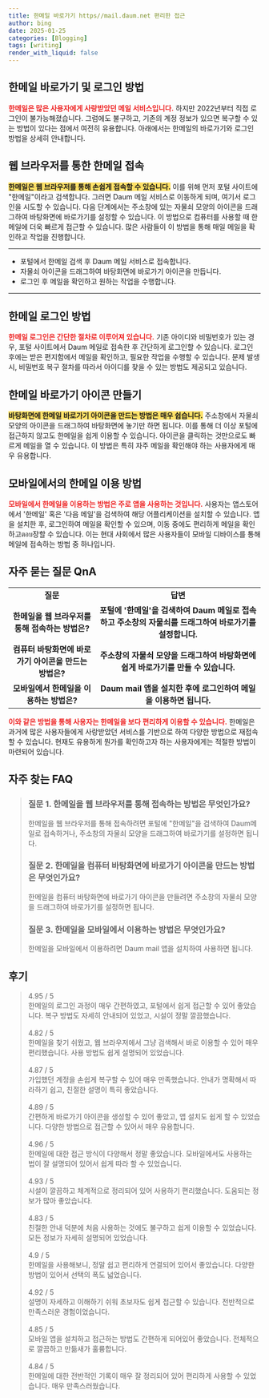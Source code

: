 ```yaml
---
title: 한메일 바로가기 https//mail.daum.net 편리한 접근
author: bing
date: 2025-01-25
categories: [Blogging]
tags: [writing]
render_with_liquid: false
---
```



<h2 id='한메일-바로가기-로그인-방법'>한메일 바로가기 및 로그인 방법</h2>

<p><b><span style="color: #ee2323;">한메일은 많은 사용자에게 사랑받았던 메일 서비스입니다.</span></b> 하지만 2022년부터 직접 로그인이 불가능해졌습니다. 그럼에도 불구하고, 기존의 계정 정보가 있으면 복구할 수 있는 방법이 있다는 점에서 여전히 유용합니다. 아래에서는 한메일의 바로가기와 로그인 방법을 상세히 안내합니다.</p>

<h2 id='웹-브라우저를-통한-한메일-접속'>웹 브라우저를 통한 한메일 접속</h2>

<p><b><span style="background-color: #ffe066;">한메일은 웹 브라우저를 통해 손쉽게 접속할 수 있습니다.</span></b> 이를 위해 먼저 포털 사이트에 "한메일"이라고 검색합니다. 그러면 Daum 메일 서비스로 이동하게 되며, 여기서 로그인을 시도할 수 있습니다. 다음 단계에서는 주소창에 있는 자물쇠 모양의 아이콘을 드래그하여 바탕화면에 바로가기를 설정할 수 있습니다. 이 방법으로 컴퓨터를 사용할 때 한메일에 더욱 빠르게 접근할 수 있습니다. 많은 사람들이 이 방법을 통해 매일 메일을 확인하고 작업을 진행합니다.</p>

<hr />

<ul>
    <li>포털에서 한메일 검색 후 Daum 메일 서비스로 접속합니다.</li>
    <li>자물쇠 아이콘을 드래그하여 바탕화면에 바로가기 아이콘을 만듭니다.</li>
    <li>로그인 후 메일을 확인하고 원하는 작업을 수행합니다.</li>
</ul>

<hr />

<h2 id='한메일-로그인-방법'>한메일 로그인 방법</h2>

<p><b><span style="color: #ee2323;">한메일 로그인은 간단한 절차로 이루어져 있습니다.</span></b> 기존 아이디와 비밀번호가 있는 경우, 포털 사이트에서 Daum 메일로 접속한 후 간단하게 로그인할 수 있습니다. 로그인 후에는 받은 편지함에서 메일을 확인하고, 필요한 작업을 수행할 수 있습니다. 문제 발생 시, 비밀번호 복구 절차를 따라서 아이디를 찾을 수 있는 방법도 제공되고 있습니다.</p>

<h2 id='한메일-바로가기-아이콘-만들기'>한메일 바로가기 아이콘 만들기</h2>

<p><b><span style="background-color: #ffe066;">바탕화면에 한메일 바로가기 아이콘을 만드는 방법은 매우 쉽습니다.</span></b> 주소창에서 자물쇠 모양의 아이콘을 드래그하여 바탕화면에 놓기만 하면 됩니다. 이를 통해 더 이상 포털에 접근하지 않고도 한메일을 쉽게 이용할 수 있습니다. 아이콘을 클릭하는 것만으로도 빠르게 메일을 열 수 있습니다. 이 방법은 특히 자주 메일을 확인해야 하는 사용자에게 매우 유용합니다.</p>

<h2 id='모바일에서의-한메일-이용-방법'>모바일에서의 한메일 이용 방법</h2>

<p><b><span style="color: #ee2323;">모바일에서 한메일을 이용하는 방법은 주로 앱을 사용하는 것입니다.</span></b> 사용자는 앱스토어에서 '한메일' 혹은 '다음 메일'을 검색하여 해당 어플리케이션을 설치할 수 있습니다. 앱을 설치한 후, 로그인하여 메일을 확인할 수 있으며, 이동 중에도 편리하게 메일을 확인하고ตอบ장할 수 있습니다. 이는 현대 사회에서 많은 사용자들이 모바일 디바이스를 통해 메일에 접속하는 방법 중 하나입니다.</p>

<h2 id='자주-묻는-질문-QnA'>자주 묻는 질문 QnA</h2>

<table>
    <tr>
        <td style="text-align: center; height: 17px;"><b>질문</b></td>
        <td style="text-align: center; height: 17px;"><b>답변</b></td>
    </tr>
    <tr>
        <td style="text-align: center; height: 17px;"><b>한메일을 웹 브라우저를 통해 접속하는 방법은?</b></td>
        <td style="text-align: center; height: 17px;"><b>포털에 '한메일'을 검색하여 Daum 메일로 접속하고 주소창의 자물쇠를 드래그하여 바로가기를 설정합니다.</b></td>
    </tr>
    <tr>
        <td style="text-align: center; height: 17px;"><b>컴퓨터 바탕화면에 바로가기 아이콘을 만드는 방법은?</b></td>
        <td style="text-align: center; height: 17px;"><b>주소창의 자물쇠 모양을 드래그하여 바탕화면에 쉽게 바로가기를 만들 수 있습니다.</b></td>
    </tr>
    <tr>
        <td style="text-align: center; height: 17px;"><b>모바일에서 한메일을 이용하는 방법은?</b></td>
        <td style="text-align: center; height: 17px;"><b>Daum mail 앱을 설치한 후에 로그인하여 메일을 이용하면 됩니다.</b></td>
    </tr>
</table>

<p><b><span style="color: #ee2323;">이와 같은 방법을 통해 사용자는 한메일을 보다 편리하게 이용할 수 있습니다.</span></b> 한메일은 과거에 많은 사용자들에게 사랑받았던 서비스를 기반으로 하여 다양한 방법으로 재접속할 수 있습니다. 현재도 유용하게 뭔가를 확인하고자 하는 사용자에게는 적절한 방법이 마련되어 있습니다.</p>


<h2 id='자주_찾는_FAQ'>자주 찾는 FAQ</h2>
<div itemscope="" itemtype="https://schema.org/FAQPage"> 
    <blockquote> 
        <div itemscope="" itemprop="mainEntity" itemtype="https://schema.org/Question"> 
            <h3 itemprop="name">질문 1. 한메일을 웹 브라우저를 통해 접속하는 방법은 무엇인가요?</h3> 
            <div itemscope="" itemprop="acceptedAnswer" itemtype="https://schema.org/Answer"> 
                <span itemprop="text"> 
                    <p>한메일을 웹 브라우저를 통해 접속하려면 포털에 "한메일"을 검색하여 Daum메일로 접속하거나, 주소창의 자물쇠 모양을 드래그하여 바로가기를 설정하면 됩니다.</p> 
                </span> 
            </div> 
        </div> 
        <div itemscope="" itemprop="mainEntity" itemtype="https://schema.org/Question"> 
            <h3 itemprop="name">질문 2. 한메일을 컴퓨터 바탕화면에 바로가기 아이콘을 만드는 방법은 무엇인가요?</h3> 
            <div itemscope="" itemprop="acceptedAnswer" itemtype="https://schema.org/Answer"> 
                <span itemprop="text"> 
                    <p>한메일을 컴퓨터 바탕화면에 바로가기 아이콘을 만들려면 주소창의 자물쇠 모양을 드래그하여 바로가기를 설정하면 됩니다.</p> 
                </span> 
            </div> 
        </div> 
        <div itemscope="" itemprop="mainEntity" itemtype="https://schema.org/Question"> 
            <h3 itemprop="name">질문 3. 한메일을 모바일에서 이용하는 방법은 무엇인가요?</h3> 
            <div itemscope="" itemprop="acceptedAnswer" itemtype="https://schema.org/Answer"> 
                <span itemprop="text"> 
                    <p>한메일을 모바일에서 이용하려면 Daum mail 앱을 설치하여 사용하면 됩니다.</p> 
                </span> 
            </div> 
        </div> 
    </blockquote> 
</div>
<h2 id='후기'>후기</h2>
<div itemscope itemtype="https://schema.org/Product">
  <blockquote>
  <div itemprop="review" itemscope itemtype="https://schema.org/Review">
      <div itemprop="reviewRating" itemscope itemtype="https://schema.org/Rating"> <span itemprop="ratingValue">4.95</span> / <span itemprop="bestRating">5</span> </div>
      <span itemprop="reviewBody">한메일의 로그인 과정이 매우 간편하였고, 포털에서 쉽게 접근할 수 있어 좋았습니다. 복구 방법도 자세히 안내되어 있었고, 시설이 정말 깔끔했습니다.</span>
  </div>
  <br>
  <div itemprop="review" itemscope itemtype="https://schema.org/Review">
      <div itemprop="reviewRating" itemscope itemtype="https://schema.org/Rating"> <span itemprop="ratingValue">4.82</span> / <span itemprop="bestRating">5</span> </div>
      <span itemprop="reviewBody">한메일을 찾기 쉬웠고, 웹 브라우저에서 그냥 검색해서 바로 이용할 수 있어 매우 편리했습니다. 사용 방법도 쉽게 설명되어 있었습니다.</span>
  </div>
  <br>
  <div itemprop="review" itemscope itemtype="https://schema.org/Review">
      <div itemprop="reviewRating" itemscope itemtype="https://schema.org/Rating"> <span itemprop="ratingValue">4.87</span> / <span itemprop="bestRating">5</span> </div>
      <span itemprop="reviewBody">가입했던 계정을 손쉽게 복구할 수 있어 매우 만족했습니다. 안내가 명확해서 따라하기 쉽고, 친절한 설명이 특히 좋았습니다.</span>
  </div>
  <br>
  <div itemprop="review" itemscope itemtype="https://schema.org/Review">
      <div itemprop="reviewRating" itemscope itemtype="https://schema.org/Rating"> <span itemprop="ratingValue">4.89</span> / <span itemprop="bestRating">5</span> </div>
      <span itemprop="reviewBody">간편하게 바로가기 아이콘을 생성할 수 있어 좋았고, 앱 설치도 쉽게 할 수 있었습니다. 다양한 방법으로 접근할 수 있어서 매우 유용합니다.</span>
  </div>
  <br>
  <div itemprop="review" itemscope itemtype="https://schema.org/Review">
      <div itemprop="reviewRating" itemscope itemtype="https://schema.org/Rating"> <span itemprop="ratingValue">4.96</span> / <span itemprop="bestRating">5</span> </div>
      <span itemprop="reviewBody">한메일에 대한 접근 방식이 다양해서 정말 좋았습니다. 모바일에서도 사용하는 법이 잘 설명되어 있어서 쉽게 따라 할 수 있었습니다.</span>
  </div>
  <br>
  <div itemprop="review" itemscope itemtype="https://schema.org/Review">
      <div itemprop="reviewRating" itemscope itemtype="https://schema.org/Rating"> <span itemprop="ratingValue">4.93</span> / <span itemprop="bestRating">5</span> </div>
      <span itemprop="reviewBody">시설이 깔끔하고 체계적으로 정리되어 있어 사용하기 편리했습니다. 도움되는 정보가 많아 좋았습니다.</span>
  </div>
  <br>
  <div itemprop="review" itemscope itemtype="https://schema.org/Review">
      <div itemprop="reviewRating" itemscope itemtype="https://schema.org/Rating"> <span itemprop="ratingValue">4.83</span> / <span itemprop="bestRating">5</span> </div>
      <span itemprop="reviewBody">친절한 안내 덕분에 처음 사용하는 것에도 불구하고 쉽게 이용할 수 있었습니다. 모든 정보가 자세히 설명되어 있었습니다.</span>
  </div>
  <br>
  <div itemprop="review" itemscope itemtype="https://schema.org/Review">
      <div itemprop="reviewRating" itemscope itemtype="https://schema.org/Rating"> <span itemprop="ratingValue">4.9</span> / <span itemprop="bestRating">5</span> </div>
      <span itemprop="reviewBody">한메일을 사용해보니, 정말 쉽고 편리하게 연결되어 있어서 좋았습니다. 다양한 방법이 있어서 선택의 폭도 넓었습니다.</span>
  </div>
  <br>
  <div itemprop="review" itemscope itemtype="https://schema.org/Review">
      <div itemprop="reviewRating" itemscope itemtype="https://schema.org/Rating"> <span itemprop="ratingValue">4.92</span> / <span itemprop="bestRating">5</span> </div>
      <span itemprop="reviewBody">설명이 자세하고 이해하기 쉬워 초보자도 쉽게 접근할 수 있습니다. 전반적으로 만족스러운 경험이었습니다.</span>
  </div>
  <br>
  <div itemprop="review" itemscope itemtype="https://schema.org/Review">
      <div itemprop="reviewRating" itemscope itemtype="https://schema.org/Rating"> <span itemprop="ratingValue">4.85</span> / <span itemprop="bestRating">5</span> </div>
      <span itemprop="reviewBody">모바일 앱을 설치하고 접근하는 방법도 간편하게 되어있어 좋았습니다. 전체적으로 깔끔하고 만듦새가 훌륭합니다.</span>
  </div>
  <br>
  <div itemprop="review" itemscope itemtype="https://schema.org/Review">
      <div itemprop="reviewRating" itemscope itemtype="https://schema.org/Rating"> <span itemprop="ratingValue">4.84</span> / <span itemprop="bestRating">5</span> </div>
      <span itemprop="reviewBody">한메일에 대한 전반적인 기록이 매우 잘 정리되어 있어 편리하게 사용할 수 있었습니다. 매우 만족스러웠습니다.</span>
  </div>
  </blockquote>
</div>
